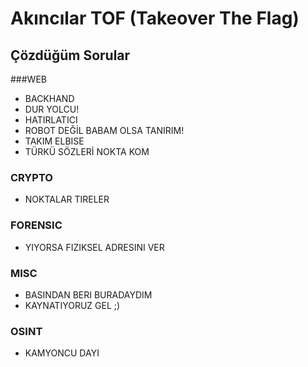 # Akıncılar TOF (Takeover The Flag)

## Çözdüğüm Sorular
###WEB
- BACKHAND
- DUR YOLCU!
- HATIRLATICI
- ROBOT DEĞİL BABAM OLSA TANIRIM!
- TAKIM ELBISE
- TÜRKÜ SÖZLERİ NOKTA KOM
### CRYPTO
- NOKTALAR TIRELER
### FORENSIC
- YIYORSA FIZIKSEL ADRESINI VER
### MISC
- BASINDAN BERI BURADAYDIM
- KAYNATIYORUZ GEL ;)
### OSINT
- KAMYONCU DAYI
